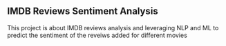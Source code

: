 ## IMDB Reviews Sentiment Analysis

This project is about IMDB reviews analysis and leveraging NLP and ML to predict the sentiment of the reveiws added for different movies
